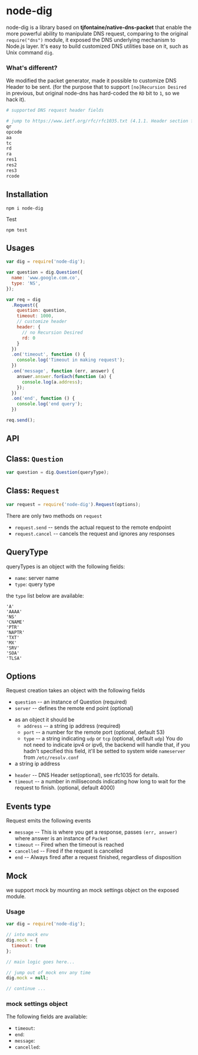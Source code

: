 node-dig
========

node-dig is a library based on **tjfontaine/native-dns-packet** that enable the more powerful ability to manipulate DNS request, comparing to the original `require("dns")` module, it exposed the DNS underlying mechanism to Node.js layer. It's easy to build customized DNS utilities base on it, such as Unix command `dig`.

### What's different?

We modified the packet generator, made it possible to customize DNS Header to be sent. (for the purpose that to support `[no]Recursion Desired` in previous, but original node-dns has hard-coded the `RD` bit to `1`, so we hack it).

```coffee
# supported DNS request header fields

# jump to https://www.ietf.org/rfc/rfc1035.txt (4.1.1. Header section format) for a detail view.
qr
opcode
aa
tc
rd
ra
res1
res2
res3
rcode
```

Installation
------------

```
npm i node-dig
```

Test

```
npm test
```

Usages
-------

```js
var dig = require('node-dig');

var question = dig.Question({
  name: 'www.google.com.co',
  type: 'NS',
});

var req = dig
  .Request({
    question: question,
    timeout: 1000,
    // customize header
    header: {
      // no Recursion Desired
      rd: 0
    }
  })
  .on('timeout', function () {
    console.log('Timeout in making request');
  })
  .on('message', function (err, answer) {
    answer.answer.forEach(function (a) {
      console.log(a.address);
    });
  })
  .on('end', function () {
    console.log('end query');
  })

req.send();
```

API
---

## Class: `Question`

```js
var question = dig.Question(queryType);
```

## Class: `Request`

```js
var request = require('node-dig').Request(options);
```

There are only two methods on `request`

 * `request.send` -- sends the actual request to the remote endpoint
 * `request.cancel` -- cancels the request and ignores any responses

QueryType
---------

queryTypes is an object with the following fields:

+ `name`: server name
+ `type`: query type

the `type` list below are available:

```
'A'
'AAAA'
'NS'
'CNAME'
'PTR'
'NAPTR'
'TXT'
'MX'
'SRV'
'SOA'
'TLSA'
```

Options
-------

Request creation takes an object with the following fields

 * `question` -- an instance of Question (required)
 * `server` -- defines the remote end point (optional)
  - as an object it should be
    * `address` -- a string ip address (required)
    * `port` -- a number for the remote port (optional, default 53)
    * `type` -- a string indicating `udp` or `tcp` (optional, default `udp`)
You do not need to indicate ipv4 or ipv6, the backend will handle that,
if you hadn't specified this field, it'll be setted to system wide `nameserver` from `/etc/resolv.conf`
  - a string ip address
 * `header` -- DNS Header set(optional), see rfc1035 for details.
 * `timeout` -- a number in milliseconds indicating how long to wait for the
request to finish. (optional, default 4000)

Events type
-----------

Request emits the following events

 * `message` -- This is where you get a response, passes `(err, answer)` where
answer is an instance of `Packet`
 * `timeout` -- Fired when the timeout is reached
 * `cancelled` -- Fired if the request is cancelled
 * `end` -- Always fired after a request finished, regardless of disposition

Mock
----

we support mock by mounting an mock settings object on the exposed module.

### Usage

```js
var dig = require('node-dig');

// into mock env
dig.mock = {
  timeout: true
};

// main logic goes here...

// jump out of mock env any time
dig.mock = null;

// continue ...
```

### mock settings object

The following fields are available:

+ `timeout`: <Boolean>
+ `end`: <Boolean>
+ `message`: <Object>
+ `cancelled`: <Boolean>
